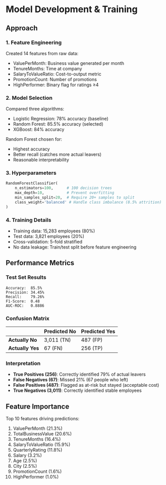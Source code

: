 # Model Development & Training

## Approach

### 1. Feature Engineering

Created 14 features from raw data:
- ValuePerMonth: Business value generated per month
- TenureMonths: Time at company
- SalaryToValueRatio: Cost-to-output metric
- PromotionCount: Number of promotions
- HighPerformer: Binary flag for ratings ≥4

### 2. Model Selection

Compared three algorithms:
- Logistic Regression: 78% accuracy (baseline)
- Random Forest: 85.5% accuracy (selected)
- XGBoost: 84% accuracy

Random Forest chosen for:
- Highest accuracy
- Better recall (catches more actual leavers)
- Reasonable interpretability

### 3. Hyperparameters
```python
RandomForestClassifier(
    n_estimators=100,      # 100 decision trees
    max_depth=10,          # Prevent overfitting
    min_samples_split=20,  # Require 20+ samples to split
    class_weight='balanced' # Handle class imbalance (8.5% attrition)
)
```

### 4. Training Details

- Training data: 15,283 employees (80%)
- Test data: 3,821 employees (20%)
- Cross-validation: 5-fold stratified
- No data leakage: Train/test split before feature engineering

## Performance Metrics

### Test Set Results
```
Accuracy:  85.5%
Precision: 34.45%
Recall:    79.26%
F1-Score:  0.48
AUC-ROC:   0.8886
```

### Confusion Matrix

| | Predicted No | Predicted Yes |
|---|---|---|
| **Actually No** | 3,011 (TN) | 487 (FP) |
| **Actually Yes** | 67 (FN) | 256 (TP) |

### Interpretation

- **True Positives (256)**: Correctly identified 79% of actual leavers
- **False Negatives (67)**: Missed 21% (67 people who left)
- **False Positives (487)**: Flagged as at-risk but stayed (acceptable cost)
- **True Negatives (3,011)**: Correctly identified stable employees

## Feature Importance

Top 10 features driving predictions:

1. ValuePerMonth (21.3%)
2. TotalBusinessValue (20.6%)
3. TenureMonths (16.4%)
4. SalaryToValueRatio (15.9%)
5. QuarterlyRating (11.8%)
6. Salary (3.2%)
7. Age (2.5%)
8. City (2.5%)
9. PromotionCount (1.6%)
10. HighPerformer (1.0%)